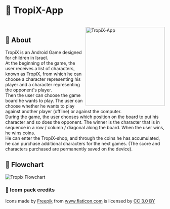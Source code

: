 # :pineapple: TropiX-App
</br>
<img  align="right" src="https://user-images.githubusercontent.com/40990488/62311150-db109500-b493-11e9-8bc4-ee84bc50da71.jpeg" alt="TropiX-App" width="250"/>

##  :pineapple: About
TropiX is an Android Game designed for children in Israel.</br>
At the beginning of the game, the user receives a list of characters, known as TropiX, from which he can choose a character representing his player and a character representing the opponent's player.</br>
Then the user can choose the game board he wants to play. The user can choose whether he wants to play against another player (offline) or against the computer.</br>
During the game, the user chooses which position on the board to put his character and so does the opponent. The winner is the character that is in sequence in a row / column / diagonal along the board. When the user wins, he wins coins.</br>
He can enter the TropiX-shop, and through the coins he has accumulated, he can purchase additional characters for the next games. (The score and characters purchased are permanently saved on the device).</br>




## :pineapple: Flowchart
<img src="https://user-images.githubusercontent.com/40990488/62310958-56257b80-b493-11e9-8ace-fb5776517b78.png"
alt="Tropix Flowchart"/>

### :pineapple: Icom pack credits 
<p>Icons made by <a href="https://www.freepik.com/" title="Freepik">Freepik</a> from <a href="https://www.flaticon.com/"             title="Flaticon">www.flaticon.com</a> is licensed by <a href="http://creativecommons.org/licenses/by/3.0/"             title="Creative Commons BY 3.0" target="_blank">CC 3.0 BY</a></p>


